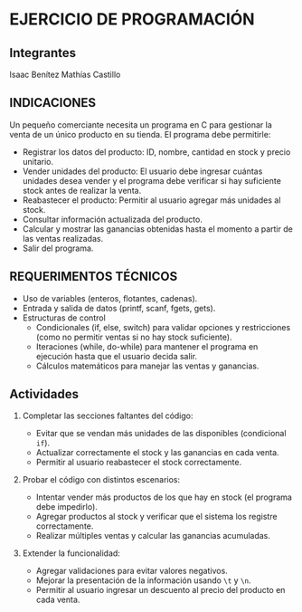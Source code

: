 # EJERCICIO DE PROGRAMACIÓN

## Integrantes
Isaac Benítez
Mathías Castillo

## INDICACIONES 
Un pequeño comerciante necesita un programa en C para gestionar la venta de un único producto en su tienda. El programa debe permitirle:
* Registrar los datos del producto: ID, nombre, cantidad en stock y precio unitario.
* Vender unidades del producto: El usuario debe ingresar cuántas unidades desea vender y el programa debe verificar si hay suficiente stock antes de realizar la venta.
* Reabastecer el producto: Permitir al usuario agregar más unidades al stock.
* Consultar información actualizada del producto.
* Calcular y mostrar las ganancias obtenidas hasta el momento a partir de las ventas realizadas.
* Salir del programa.

## REQUERIMENTOS TÉCNICOS
* Uso de variables (enteros, flotantes, cadenas).
* Entrada y salida de datos (printf, scanf, fgets, gets).
* Estructuras de control
  * Condicionales (if, else, switch) para validar opciones y restricciones (como no permitir ventas si no hay stock suficiente).
  * Iteraciones (while, do-while) para mantener el programa en ejecución hasta que el usuario decida salir.
  * Cálculos matemáticos para manejar las ventas y ganancias.

## Actividades

1. Completar las secciones faltantes del código:
   - Evitar que se vendan más unidades de las disponibles (condicional `if`).
   - Actualizar correctamente el stock y las ganancias en cada venta.
   - Permitir al usuario reabastecer el stock correctamente.

2. Probar el código con distintos escenarios:
   - Intentar vender más productos de los que hay en stock (el programa debe impedirlo).
   - Agregar productos al stock y verificar que el sistema los registre correctamente.
   - Realizar múltiples ventas y calcular las ganancias acumuladas.

3. Extender la funcionalidad:
   - Agregar validaciones para evitar valores negativos.
   - Mejorar la presentación de la información usando `\t` y `\n`.
   - Permitir al usuario ingresar un descuento al precio del producto en cada venta.

